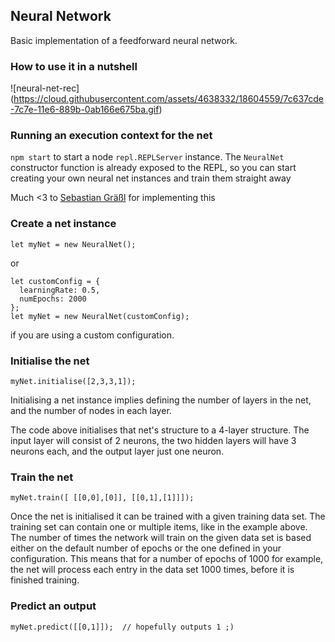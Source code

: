## Neural Network

Basic implementation of a feedforward neural network.

### How to use it in a nutshell

![neural-net-rec]
(https://cloud.githubusercontent.com/assets/4638332/18604559/7c637cde-7c7e-11e6-889b-0ab166e675ba.gif)

### Running an execution context for the net

`npm start` to start a node `repl.REPLServer` instance. The `NeuralNet` 
constructor function is already exposed to the REPL, so you can start creating 
your own neural net instances and train them straight away

Much <3 to [Sebastian Gräßl](https://github.com/bastilian) for implementing this

### Create a net instance

`let myNet = new NeuralNet();`

or

```
let customConfig = {
  learningRate: 0.5,
  numEpochs: 2000
};
let myNet = new NeuralNet(customConfig);
```

if you are using a custom configuration.

### Initialise the net

`myNet.initialise([2,3,3,1]);`

Initialising a net instance implies defining the number of layers in the net, and the
number of nodes in each layer.

The code above initialises that net's structure to a 4-layer structure. The input 
layer will consist of 2 neurons, the two hidden layers will have 3 neurons each, and
the output layer just one neuron.

### Train the net

`myNet.train([ [[0,0],[0]], [[0,1],[1]]]);`

Once the net is initialised it can be trained with a given training data set. The
training set can contain one or multiple items, like in the example above. The number
of times the network will train on the given data set is based either on the default 
number of epochs or the one defined in your configuration. This means that for a
number of epochs of 1000 for example, the net will process each entry in the data set
1000 times, before it is finished training. 

### Predict an output

`myNet.predict([[0,1]]);  // hopefully outputs 1 ;)`
